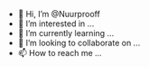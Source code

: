 - 👋 Hi, I’m @Nuurprooff
- 👀 I’m interested in ...
- 🌱 I’m currently learning ...
- 💞️ I’m looking to collaborate on ...
- 📫 How to reach me ...

<!---
Nuurprooff/Nuurprooff is a ✨ special ✨ repository because its `README.md` (this file) appears on your GitHub profile.
You can click the Preview link to take a look at your changes.
--->
